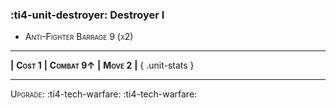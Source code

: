 ### :ti4-unit-destroyer: **Destroyer I**

* <span style="font-variant:small-caps;">Anti-Fighter Barrage 9 (x2)</span>

---

__|__ <span style="font-variant:small-caps;white-space: nowrap;">**Cost 1**</span> __|__ <span style="font-variant:small-caps;white-space: nowrap;">**Combat 9↑**</span> __|__ <span style="font-variant:small-caps;white-space: nowrap;">**Move 2**</span> __|__
{ .unit-stats }

---

<span style="font-variant:small-caps;">Upgrade</span>: :ti4-tech-warfare: :ti4-tech-warfare:
